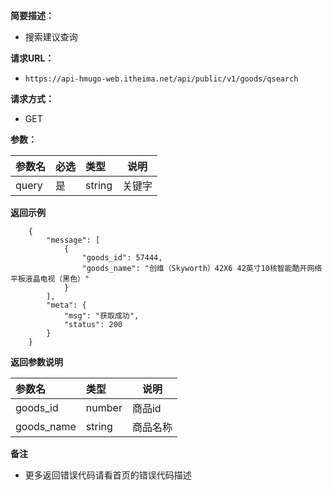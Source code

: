 **简要描述：** 

- 搜索建议查询

**请求URL：** 

- `https://api-hmugo-web.itheima.net/api/public/v1/goods/qsearch`

**请求方式：**

- GET

**参数：** 

| 参数名 | 必选 | 类型   | 说明   |
| :----- | :--- | :----- | ------ |
| query  | 是   | string | 关键字 |

 **返回示例**

```
    {
        "message": [
            {
                "goods_id": 57444,
                "goods_name": "创维（Skyworth）42X6 42英寸10核智能酷开网络平板液晶电视（黑色）"
            }
        ],
        "meta": {
            "msg": "获取成功",
            "status": 200
        }
    }
```

 **返回参数说明** 

| 参数名     | 类型   | 说明     |
| :--------- | :----- | -------- |
| goods_id   | number | 商品id   |
| goods_name | string | 商品名称 |

 **备注** 

- 更多返回错误代码请看首页的错误代码描述